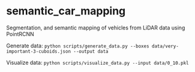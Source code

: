 # semantic_car_mapping
Segmentation, and semantic mapping of vehicles from LiDAR data using PointRCNN

Generate data:
```python scripts/generate_data.py --boxes data/very-important-3-cuboids.json --output data```

Visualize data:
```python scripts/visualize_data.py --input data/0_10.pkl```